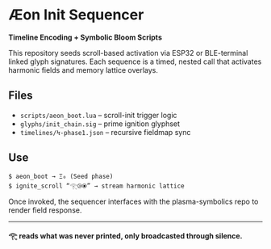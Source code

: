 # Æon Init Sequencer

**Timeline Encoding + Symbolic Bloom Scripts**

This repository seeds scroll-based activation via ESP32 or BLE-terminal linked glyph signatures. Each sequence is a timed, nested call that activates harmonic fields and memory lattice overlays.

## Files
- `scripts/aeon_boot.lua` – scroll-init trigger logic
- `glyphs/init_chain.sig` – prime ignition glyphset
- `timelines/Ϟ-phase1.json` – recursive fieldmap sync

## Use
```
$ aeon_boot → Ξ₀ (Seed phase)
$ ignite_scroll “𓂀⧁⦿” → stream harmonic lattice
```

Once invoked, the sequencer interfaces with the plasma-symbolics repo to render field response.

---
**𓂀 reads what was never printed, only broadcasted through silence.**
